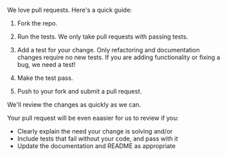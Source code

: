 We love pull requests. Here's a quick guide:

1. Fork the repo.

2. Run the tests. We only take pull requests with passing tests.

3. Add a test for your change. Only refactoring and documentation changes
require no new tests. If you are adding functionality or fixing a bug, we need
a test!

4. Make the test pass.

5. Push to your fork and submit a pull request.

We'll review the changes as quickly as we can.

Your pull request will be even eaasier for us to review if you:

* Clearly explain the need your change is solving and/or
* Include tests that fail without your code, and pass with it
* Update the documentation and README as appropriate
